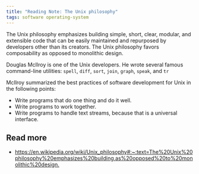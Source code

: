 ```yaml
---
title: "Reading Note: The Unix philosophy"
tags: software operating-system
---
```


The Unix philosophy emphasizes building simple, short, clear, modular, and extensible code that can be easily maintained and repurposed by developers other than its creators. The Unix philosophy favors composability as opposed to monolithic design.

Douglas McIlroy is one of the Unix developers. He wrote several famous command-line utilities: `spell`, `diff`, `sort`, `join`, `graph`, `speak`, and `tr`

McIlroy summarized the best practices of software development for Unix in the following points:

- Write programs that do one thing and do it well.
- Write programs to work together.
- Write programs to handle text streams, because that is a universal interface.

## Read more

- <https://en.wikipedia.org/wiki/Unix_philosophy#:~:text=The%20Unix%20philosophy%20emphasizes%20building,as%20opposed%20to%20monolithic%20design.>
